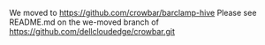 We moved to https://github.com/crowbar/barclamp-hive
Please see README.md on the we-moved branch of https://github.com/dellcloudedge/crowbar.git